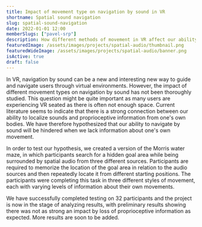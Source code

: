 ```yaml
---
title: Impact of movement type on navigation by sound in VR
shortname: Spatial sound navigation
slug: spatial-sound-navigation
date: 2022-01-01 12:00
memberSlugs: ["pavel-srp"]
description: How different methods of movement in VR affect our ability of navigate by sound
featuredImage: /assets/images/projects/spatial-audio/thumbnail.png
featuredWideImage: /assets/images/projects/spatial-audio/banner.png
isActive: true
draft: false
---
```


In VR, navigation by sound can be a new and interesting new way to guide and navigate users through virtual environments. However, the impact of different movement types on navigation by sound has not been thoroughly studied. This question might be quite important as many users are experiencing VR seated as there is often not enough space. Current literature seems to indicate that there is a strong connection between our ability to localize sounds and proprioceptive information from one's own bodies. We have therefore hypothesized that our ability to navigate by sound will be hindered when we lack information about one's own movement.

In order to test our hypothesis, we created a version of the Morris water maze, in which participants search for a hidden goal area while being surrounded by spatial audio from three different sources. Participants are required to memorize the location of the goal area in relation to the audio sources and then repeatedly locate it from different starting positions. The participants were completing this task in three different styles of movement, each with varying levels of information about their own movements.

We have successfully completed testing on 32 participants and the project is now in the stage of analyzing results, with preliminary results showing there was not as strong an impact by loss of proprioceptive information as expected. More results are soon to be added.